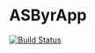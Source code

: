 # ASByrApp
[![Build Status](https://travis-ci.org/andy-sheng/ASByrApp.svg?branch=dev)](https://travis-ci.org/andy-sheng/ASByrApp)
